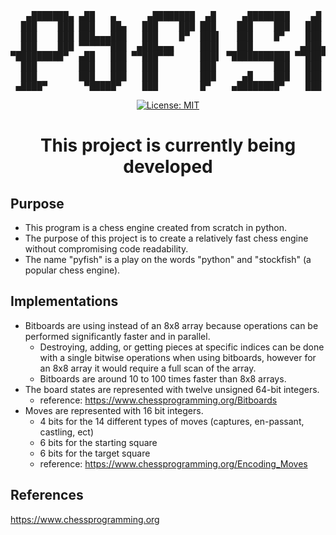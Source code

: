 <div align="center">
<pre>
   ▄███████▄ ▄██   ▄      ▄████████  ▄█     ▄████████    ▄█    █▄    
  ███    ███ ███   ██▄   ███    ███ ███    ███    ███   ███    ███   
  ███    ███ ███▄▄▄███   ███    █▀  ███▌   ███    █▀    ███    ███   
  ███    ███ ▀▀▀▀▀▀███  ▄███▄▄▄     ███▌   ███         ▄███▄▄▄▄███▄▄ 
▀█████████▀  ▄██   ███ ▀▀███▀▀▀     ███▌ ▀███████████ ▀▀███▀▀▀▀███▀  
  ███        ███   ███   ███        ███           ███   ███    ███   
  ███        ███   ███   ███        ███     ▄█    ███   ███    ███   
 ▄████▀       ▀█████▀    ███        █▀    ▄████████▀    ███    █▀    
</pre>

[![License: MIT](https://img.shields.io/badge/License-MIT-yellow.svg)](https://opensource.org/licenses/MIT)

# This project is currently being developed

</div>

## Purpose

- This program is a chess engine created from scratch in python.
- The purpose of this project is to create a relatively fast chess engine without compromising code readability.
- The name "pyfish" is a play on the words "python" and "stockfish" (a popular chess engine).

## Implementations
- Bitboards are using instead of an 8x8 array because operations can be performed significantly faster and in parallel.
    - Destroying, adding, or getting pieces at specific indices can be done with a single bitwise operations when using
      bitboards, however for an 8x8 array it would require a full scan of the array.
    - Bitboards are around 10 to 100 times faster than 8x8 arrays.
- The board states are represented with twelve unsigned 64-bit integers.
    - reference: https://www.chessprogramming.org/Bitboards
- Moves are represented with 16 bit integers.
    - 4 bits for the 14 different types of moves (captures, en-passant, castling, ect)
    - 6 bits for the starting square
    - 6 bits for the target square
    - reference: https://www.chessprogramming.org/Encoding_Moves

## References
https://www.chessprogramming.org
